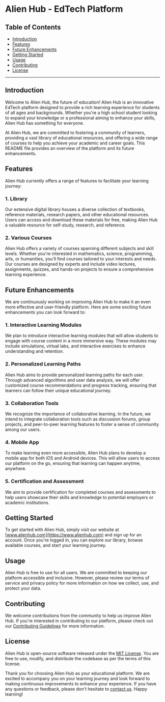 # Alien Hub - EdTech Platform

## Table of Contents

- [Introduction](#introduction)
- [Features](#features)
- [Future Enhancements](#future-enhancements)
- [Getting Started](#getting-started)
- [Usage](#usage)
- [Contributing](#contributing)
- [License](#license)

---

## Introduction

Welcome to Alien Hub, the future of education! Alien Hub is an innovative EdTech platform designed to provide a rich learning experience for students of all ages and backgrounds. Whether you're a high school student looking to expand your knowledge or a professional aiming to enhance your skills, Alien Hub has something for everyone.

At Alien Hub, we are committed to fostering a community of learners, providing a vast library of educational resources, and offering a wide range of courses to help you achieve your academic and career goals. This README file provides an overview of the platform and its future enhancements.

## Features

Alien Hub currently offers a range of features to facilitate your learning journey:

### 1. Library

Our extensive digital library houses a diverse collection of textbooks, reference materials, research papers, and other educational resources. Users can access and download these materials for free, making Alien Hub a valuable resource for self-study, research, and reference.

### 2. Various Courses

Alien Hub offers a variety of courses spanning different subjects and skill levels. Whether you're interested in mathematics, science, programming, arts, or humanities, you'll find courses tailored to your interests and needs. Our courses are designed by experts and include video lectures, assignments, quizzes, and hands-on projects to ensure a comprehensive learning experience.

## Future Enhancements

We are continuously working on improving Alien Hub to make it an even more effective and user-friendly platform. Here are some exciting future enhancements you can look forward to:

### 1. Interactive Learning Modules

We plan to introduce interactive learning modules that will allow students to engage with course content in a more immersive way. These modules may include simulations, virtual labs, and interactive exercises to enhance understanding and retention.

### 2. Personalized Learning Paths

Alien Hub aims to provide personalized learning paths for each user. Through advanced algorithms and user data analysis, we will offer customized course recommendations and progress tracking, ensuring that learners can follow their unique educational journey.

### 3. Collaboration Tools

We recognize the importance of collaborative learning. In the future, we intend to integrate collaboration tools such as discussion forums, group projects, and peer-to-peer learning features to foster a sense of community among our users.

### 4. Mobile App

To make learning even more accessible, Alien Hub plans to develop a mobile app for both iOS and Android devices. This will allow users to access our platform on the go, ensuring that learning can happen anytime, anywhere.

### 5. Certification and Assessment

We aim to provide certification for completed courses and assessments to help users showcase their skills and knowledge to potential employers or academic institutions.

## Getting Started

To get started with Alien Hub, simply visit our website at [www.alienhub.com](https://www.alienhub.com) and sign up for an account. Once you're logged in, you can explore our library, browse available courses, and start your learning journey.

## Usage

Alien Hub is free to use for all users. We are committed to keeping our platform accessible and inclusive. However, please review our terms of service and privacy policy for more information on how we collect, use, and protect your data.

## Contributing

We welcome contributions from the community to help us improve Alien Hub. If you're interested in contributing to our platform, please check out our [Contributing Guidelines](CONTRIBUTING.md) for more information.

## License

Alien Hub is open-source software released under the [MIT License](LICENSE). You are free to use, modify, and distribute the codebase as per the terms of this license.

Thank you for choosing Alien Hub as your educational platform. We are excited to accompany you on your learning journey and look forward to making continuous improvements to enhance your experience. If you have any questions or feedback, please don't hesitate to [contact us](mailto:support@alienhub.com). Happy learning!